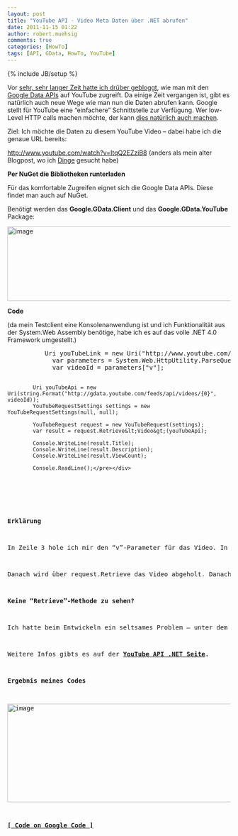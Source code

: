 ```yaml
---
layout: post
title: "YouTube API - Video Meta Daten über .NET abrufen"
date: 2011-11-15 01:22
author: robert.muehsig
comments: true
categories: [HowTo]
tags: [API, GData, HowTo, YouTube]
---
```

{% include JB/setup %}
<p>Vor <a href="http://code-inside.de/blog/2008/01/09/howto-youtube-mit-c-durchsuchen-einstieg-in-die-youtube-api-google-data-api/">sehr, sehr langer Zeit hatte ich drüber gebloggt</a>, wie man mit den <a href="http://code.google.com/apis/youtube/getting_started.html#data_api">Google Data APIs</a> auf YouTube zugreift. Da einige Zeit vergangen ist, gibt es natürlich auch neue Wege wie man nun die Daten abrufen kann. Google stellt für YouTube eine “einfachere” Schnittstelle zur Verfügung. Wer low-Level HTTP calls machen möchte, der kann <a href="http://code.google.com/apis/youtube/2.0/developers_guide_protocol_audience.html">dies natürlich auch machen</a>.</p> <p>Ziel: Ich möchte die Daten zu diesem YouTube Video – dabei habe ich die genaue URL bereits:</p> <p><a href="http://www.youtube.com/watch?v=ItqQ2EZziB8">http://www.youtube.com/watch?v=ItqQ2EZziB8</a> (anders als mein alter Blogpost, wo ich <a href="http://code-inside.de/blog/2008/01/09/howto-youtube-mit-c-durchsuchen-einstieg-in-die-youtube-api-google-data-api/">Dinge</a> gesucht habe)</p> <p><strong>Per NuGet die Bibliotheken runterladen</strong></p> <p>Für das komfortable Zugreifen eignet sich die Google Data APIs. Diese findet man auch auf NuGet.</p> <p>Benötigt werden das <strong>Google.GData.Client</strong> und das <strong>Google.GData.YouTube</strong> Package:</p> <p><a href="{{BASE_PATH}}/assets/wp-images/image1388.png"><img style="background-image: none; border-right-width: 0px; padding-left: 0px; padding-right: 0px; display: inline; border-top-width: 0px; border-bottom-width: 0px; border-left-width: 0px; padding-top: 0px" title="image" border="0" alt="image" src="{{BASE_PATH}}/assets/wp-images/image_thumb570.png" width="537" height="168"></a></p> <p><strong>Code</strong></p> <p>(da mein Testclient eine Konsolenanwendung ist und ich Funktionalität aus der System.Web Assembly benötige, habe ich es auf das volle .NET 4.0 Framework umgestellt.)</p> <div style="padding-bottom: 0px; margin: 0px; padding-left: 0px; padding-right: 0px; display: inline; float: none; padding-top: 0px" id="scid:812469c5-0cb0-4c63-8c15-c81123a09de7:740280be-52ed-4877-ac6d-220822b7abdf" class="wlWriterEditableSmartContent"><pre name="code" class="c#">			Uri youTubeLink = new Uri("http://www.youtube.com/watch?v=ItqQ2EZziB8");
            var parameters = System.Web.HttpUtility.ParseQueryString(youTubeLink.Query);
            var videoId = parameters["v"];

            Uri youTubeApi = new Uri(string.Format("http://gdata.youtube.com/feeds/api/videos/{0}", videoId));
            YouTubeRequestSettings settings = new YouTubeRequestSettings(null, null);

            YouTubeRequest request = new YouTubeRequest(settings);
            var result = request.Retrieve&lt;Video&gt;(youTubeApi);

            Console.WriteLine(result.Title);
            Console.WriteLine(result.Description);
            Console.WriteLine(result.ViewCount);

            Console.ReadLine();</pre></div>
<p>&nbsp;</p>
<p><strong>Erklärung</strong></p>
<p>In Zeile 3 hole ich mir den “v”-Parameter für das Video. In Zeile 5 lege ich leere YouTubeRequestSettings an – damit kann ich alle öffentlichen Daten abrufen, allerdings keine Kommentare verfassen oder Videos hochladen (was eigentlich klar ist).</p>
<p>Danach wird über request.Retrieve das Video abgeholt. Danach stehen mir allerhand Meta Informationen zum Video zur Verfügung.</p>
<p><strong>Keine “Retrieve”-Methode zu sehen? </strong></p>
<p>Ich hatte beim Entwickeln ein seltsames Problem – unter dem Request-Objekt hatte ich keine Retrieve oder Get Methode. Ich bin mir nicht sicher woran es lag. Jedenfalls stammt die YouTubeRequest Klasse aus dem Google.YouTube Namespace – evtl. hatte ich eine andere Klasse erwischt.</p>
<p>Weitere Infos gibts es auf der<strong> </strong><a href="http://code.google.com/apis/youtube/2.0/developers_guide_protocol.html"><strong>YouTube API .NET Seite</strong></a><strong>.</strong></p>
<p><strong>Ergebnis meines Codes</strong></p>
<p><a href="{{BASE_PATH}}/assets/wp-images/image1389.png"><img style="background-image: none; border-right-width: 0px; padding-left: 0px; padding-right: 0px; display: inline; border-top-width: 0px; border-bottom-width: 0px; border-left-width: 0px; padding-top: 0px" title="image" border="0" alt="image" src="{{BASE_PATH}}/assets/wp-images/image_thumb571.png" width="555" height="222"></a></p>
<p><strong><a href="http://code.google.com/p/code-inside/source/browse/#git%2F2011%2Fyoutubeapi%253Fstate%253Dclosed">[ Code on Google Code ]</a></strong></p>

